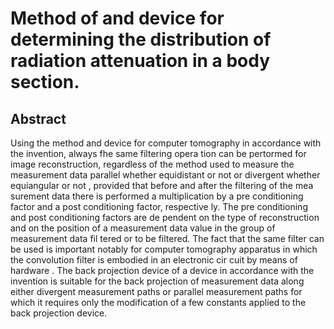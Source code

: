 # Method of and device for determining the distribution of radiation attenuation in a body section.

## Abstract
Using the method and device for computer tomography in accordance with the invention, always fhe same filtering opera tion can be pertormed for image reconstruction, regardless of the method used to measure the measurement data parallel whether equidistant or not or divergent whether equiangular or not , provided that before and after the filtering of the mea surement data there is performed a multiplication by a pre conditioning factor and a post conditioning factor, respective ly. The pre conditioning and post conditioning factors are de pendent on the type of reconstruction and on the position of a measurement data value in the group of measurement data fil tered or to be filtered. The fact that the same filter can be used is important notably for computer tomography apparatus in which the convolution filter is embodied in an electronic cir cuit by means of hardware . The back projection device of a device in accordance with the invention is suitable for the back projection of measurement data along either divergent measurement paths or parallel measurement paths for which it requires only the modification of a few constants applied to the back projection device.